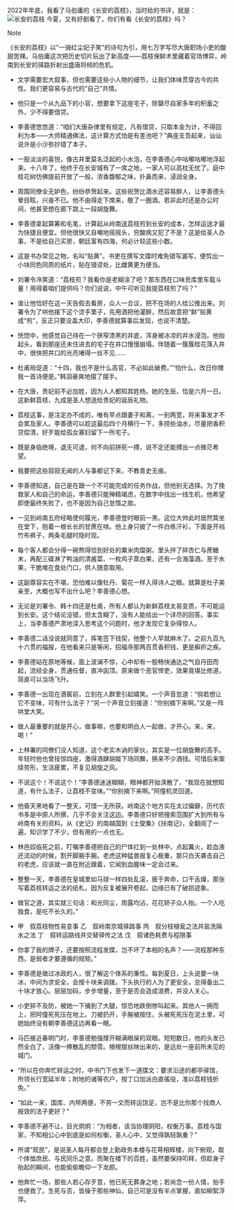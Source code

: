 2022年年底，我看了马伯庸的《长安的荔枝》，当时给的书评，就是：
![长安的荔枝](https://github.com/user-attachments/assets/9c0520a3-9145-4c39-b52a-a0a3952a2073)
今夏，又有好剧看了，你们有看《长安的荔枝》吗？

>[!NOTE]
>《长安的荔枝》以"一骑红尘妃子笑"的诗句为引，用七万字写尽大唐职场小吏的酸甜苦辣。马伯庸这次把历史切片玩出了新高度——荔枝保鲜术里藏着官场博弈，岭南到长安的驿路折射出盛唐将倾的危机。


-  文学需要宏大叙事，但也需要这些小人物的细节，让我们体味贯穿古今的共性。我们更容易与古代的“自己”共情。


-  他只是一个从九品下的小官，想要拿下这座宅子，除罄尽自家多年的积蓄之外，少不得要借贷。

-  李善德悠悠道：“咱们大唐杂律里有规定，凡有借贷，只取本金为计，不得回利为本——大师精通佛法，这计算方式怕是有差池吧？”典座支吾起来，讪讪说许是小沙弥抄错了本子。

-  一股淡淡的喜悦，像古井里莫名泛起的小水泡，在李善德心中咕嘟咕嘟地浮起来。十八年了，他终于在长安城有了一席之地，一家人可以高枕无忧了。庭中桂花树仿佛提前开放了一般，浓香馥郁之味，扑鼻而来，浸润全身。

-  周围同僚全无妒色，纷纷恭贺起来。这些祝贺比酒水还容易醉人，让李善德头晕目眩，兴奋不已。他不由得走下席来，敬了一圈酒。若非此时还是办公时间，他甚至想在廊下跳上一段胡旋舞。

-  李善德拿起算筹和毛笔，计算起从岭南送荔枝煎到长安的成本，怎样运送才最为快捷且便宜。但他很快又自嘲地摇摇头，穷酸病又犯了不是？这是给圣人办事，不是给自己买房，朝廷富有四海，何必计较这些小数。

-  这是书办常见之物，名叫“贴黄”。书吏在撰写文牒时难免错写漏写，便剪出一小块同色同质的纸片，贴在错谬处，比雌黄更为便当。

-  刘署令冷笑道：“荔枝煎？我看你是老糊涂了吧？那东西在口味贡库里车载斗量！用得着咱们提供吗？你们说说，中午可听见我提荔枝煎了吗？”

-  谁让他恰好在这一天告假去看房，众人一合议，把不在场的人给公推出来。刘署令为了哄他接下这个烫手栗子，先用酒把他灌醉，然后故意把“鲜”贴黄成“煎”，反正只要没盖大印，李善德就算事后发现，也说不清楚。

-  恍惚中，他感觉自己待在一个狭窄漆黑的井底，浑身被冰凉的井水浸泡。他抬起头，看到那座还未住进去的宅子在井口慢慢崩塌，伴随着一簇簇桂花落入井中，很快把井口的光亮堵得一丝不见……

-  杜甫局促道：“十四，我也不是什么高官，不必如此破费。”“怕什么，改日你赠我一首诗便是。”韩洄豪爽地摆了摆手。

-  在大唐，贵妃前不必加姓，因为人人都知其姓杨。她的生辰，恰是六月一日。这新鲜荔枝，九成是圣人想送给贵妃的诞辰礼物。

-  荔枝这事，是注定办不成的，唯有早点跟妻子和离，一别两宽，将来事发才不会累及家人。李善德可以趁这最后四个月横行一下，多捞些油水，尽量把香积贷偿清，好歹能给孤女寡妇留下一所宅子。

-  既是身临绝境，退无可退，何不向前拼死一搏，说不定还能搏出一点微茫希望。

-  我要把这些寂寂无闻的人与事都记下来，不教青史无痕。

-  李善德知道，自己是在跟一个不可能完成的任务作战，但他别无选择。为了挽救家人和自己的命运，李善德只能殚精竭虑，在数字中找出一线生机，他希望即使最终失败了，也不是因为自己怠惰之故。

-  一见到岭南五府经略使何履光，李善德登时眼前一黑。这位大帅此时居然箕坐在堂下，抱着一根长长的甘蔗在啃。他上身只披了一件白练汗衫，下面是开裆竹布裤子，两条毛腿时隐时现。

-  每个客人都会分得一碗熬得恰到好处的粟米肉糜粥，里头拌了碎杏仁与蔗糖末，再配三碟淋了鸭油的清酱菜、一枚鸡子蒸白果，还有一合海藻酒。至于水果，干脆堆在食处门口，供人随意取用。

-  这副尊容实在不堪，恐怕难以像牡丹、菊花一样入得诗人之眼。就算是杜子美亲至，大概也写不出什么吧？李善德心想。

-  无论是刘署令、韩十四还是杜甫，所有人都认为新鲜荔枝太易变质，不可能运到长安。这个结论没错，但太含糊了，没有人能给出一个详尽的回答。事实上，当李善德严肃地深入思考这个问题时，他才发现它复杂得惊人。

-  李善德二话没说就同意了，挥笔签下钱契，他整个人早就麻木了。之前九百九十六贯的福报，在他看来只是等闲，招福寺那两百贯香积钱，更是癣疥之疾。

-  李善德站在原地等候，面上波澜不惊，心中却有一股畅快通达之气自丹田而起，流经全身，贯通任督，直冲囟顶。原来做个恶官悍吏，效果竟堪比修道，简直可以当场飞升。

-  李善德一出现在酒窖前，立刻在人群里引起嬉笑。一个声音忽道：“倘若想让它不变味，可有什么法子？”另一个声音立刻接道：“你别摘下来啊。”又是一阵哄堂大笑。

-  做人最重要的就是开心，做事嘛，也要和明白人一起做，才开心。来，来，喝！”

-  上林署的同僚们没人知道，这个老实木讷的家伙，其实是一位胡旋舞的高手。年轻时他也曾技惊四座，激得酒肆胡姬下场同舞，换来不少酒钱。可惜后来案牍劳形，生活疲累，不复见胡旋之风。

-  不说这个！不说这个！”李善德迷迷糊糊，眼神都开始涣散了，“我现在就想知道，有什么法子，让荔枝不变味。”“你别摘下来啊。”阿僮机灵回道。

-  他昏天黑地看了一整天，可惜一无所获。岭南这个地方实在太过偏僻，历代农书多是中原人所撰，几乎不会关注这边。李善德只好把搜索范围扩大到所有与岭南有关的资料。从《史记》的南越国到《士燮集》《扶南记》，全翻阅了一遍，知识学了不少，但有用的一点也无。


-  林邑奴临死之前，叮嘱李善德把自己的尸体扛到一处林中，点起篝火，趁血液还流动的时候，割开脚腕手腕。老虎这种猛兽报复心极重，那只白天袭击自己的老虎，应该就一直在附近跟着，它闻到血腥味一定会过来。

-  整整一天，李善德在皇城里如马球一样四处乱滚，疲于奔命，口干舌燥，那张写着荔枝转运之法的纸札，因为反复被展开卷起，边缘已有了破损迹象。

-  做官之道，其实就三句话：和光同尘，雨露均沾，花花轿子众人抬。一个人吃独食，是吃不长久的。”


-  甲　叙荔枝物性易变事
乙　叙岭南京城驿路事
丙　叙分枝植瓮之法并盐洗隔水之法
丁　叙转运路线并交替驿传之法
戊　叙诸色耗费与程限事

-  你拿了我的牌子，还要按照流程发牒，岂不坏了本相的名声？——流程那种东西，是弱者才要遵循的规矩。”

-  李善德是做过冰政的人，很了解这个体系的秉性。每到夏日，上头说要一块冰，中间为求安全，会按十块来调拨。下头执行的人为了更安全，总得备出二十块才放心。层层加码，步步增量，至于是否会造成浪费，并没人关心。

-  小吏猝不及防，被她一下捅到了大腿，惊恐地跌倒惨叫起来。其他人一拥而上，把阿僮死死压在地上。刀被扔开，手腕被按住，头被死死压在泥土里，可她始终没有朝李善德这边再看一眼。

-  马匹接近春明门时，李善德勉强撑开糊满眼屎的双眼。短短数日，他的头发已然全白了，活像一捧散乱的颓雪。根根银丝映出来的，是远处一座前所未见的城门。

-  “所以在你奔忙转运之时，中书门下也发下一道牒文：要求沿途的都亭驿馆，所领长行宽延半年；附地的诸等农户，按丁口加派白直徭役，准以荔枝钱折免。”

-  “如此一来，国库、内帑两便，不劳一文而转运饶足，岂不是比你那个找商人报效的法子更好？”

-  李善德不避不让，目光炯炯：“为相者，该当协理阴阳，权衡万事。荔枝与国家，不知相公心中到底是如何权衡，圣人心中，又觉得孰轻孰重？”

-  所谓“观民”，是说圣人每月都会登上勤政务本楼与花萼相辉楼，向下俯观，取个体恤庶民、与民同乐之意。而聚在楼下的百姓，虽然要保持叩拜，但趁身子抬起的瞬间，也能偷偷瞻仰一下龙颜。

-  他奔忙一场，那些人若心存歹意，他已死无葬身之地；若尚念一份人情，抬手也便救了。生死与否，皆操于那些神仙，自己可是没有半点掌握，直如柳絮浮萍。